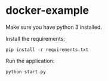 # docker-example

Make sure you have python 3 installed.

Install the requirements:

`pip install -r requirements.txt`

Run the application:

`python start.py`
